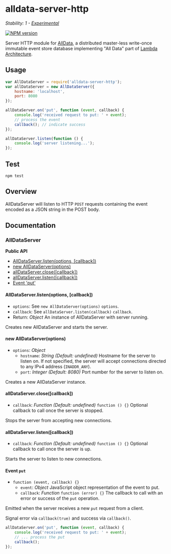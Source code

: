 # alldata-server-http

_Stability: 1 - [Experimental](https://github.com/tristanls/stability-index#stability-1---experimental)_

[![NPM version](https://badge.fury.io/js/alldata-server-http.png)](http://npmjs.org/package/alldata-server-http)

Server HTTP module for [AllData](https://github.com/tristanls/alldata), a distributed master-less write-once immutable event store database implementing "All Data" part of [Lambda Architecture](http://www.slideshare.net/nathanmarz/runaway-complexity-in-big-data-and-a-plan-to-stop-it).

## Usage

```javascript
var AllDataServer = require('alldata-server-http');
var allDataServer = new AllDataServer({
    hostname: 'localhost',
    port: 8080
});

allDataServer.on('put', function (event, callback) {
    console.log('received request to put: ' + event); 
    // process the event
    callback(); // indicate success
});

allDataServer.listen(function () {
    console.log('server listening...'); 
});

```

## Test

    npm test

## Overview

AllDataServer will listen to HTTP `POST` requests containing the event encoded as a JSON string in the POST body.

## Documentation

### AllDataServer

**Public API**

  * [AllDataServer.listen(options, \[callback\])](#alldataserverlistenoptions-callback)
  * [new AllDataServer(options)](#new-alldataserveroptions)
  * [allDataServer.close(\[callback\])](#alldataserverclosecallback)
  * [allDataServer.listen(\[callback\])](#alldataserverlistencallback)
  * [Event 'put'](#event-put)

#### AllDataServer.listen(options, [callback])

  * `options`: See `new AllDataServer(options)` `options`.
  * `callback`: See `allDataServer.listen(callback)` `callback`.
  * Return: _Object_ An instance of AllDataServer with server running.

Creates new AllDataServer and starts the server.

#### new AllDataServer(options)

  * `options`: _Object_
    * `hostname`: _String_ _(Default: undefined)_ Hostname for the server to listen on. If not specified, the server will accept connections directed to any IPv4 address (`INADDR_ANY`).
    * `port`: _Integer_ _(Default: 8080)_ Port number for the server to listen on.

Creates a new AllDataServer instance.

#### allDataServer.close([callback])

  * `callback`: _Function_ _(Default: undefined)_ `function () {}` Optional callback to call once the server is stopped.

Stops the server from accepting new connections.

#### allDataServer.listen([callback])

  * `callback`: _Function_ _(Default: undefined)_ `function () {}` Optional callback to call once the server is up.

Starts the server to listen to new connections.

#### Event `put`

  * `function (event, callback) {}`
    * `event`: _Object_ JavaScript object representation of the event to put.
    * `callback`: _Function_ `function (error) {}` The callback to call with an error or success of the `put` operation.

Emitted when the server receives a new `put` request from a client.

Signal error via `callback(true)` and success via `callback()`.

```javascript
allDataServer.on('put', function (event, callback) {
    console.log('received request to put: ' + event); 
    // ... process the put
    callback();
});
```